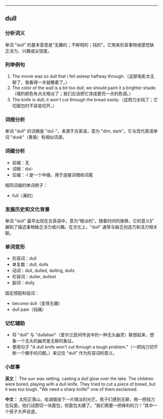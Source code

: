 
---------------
## dull
### 分析词义
单词 "dull" 的基本意思是“无趣的；不鲜明的；钝的”。它用来形容事物或感觉缺乏活力、兴趣或尖锐度。

### 列举例句
1. The movie was so dull that I fell asleep halfway through.（这部电影太无聊了，我看得一半就睡着了。）
2. The color of the wall is a bit too dull; we should paint it a brighter shade.（墙的颜色有点太暗淡了；我们应该把它漆成更亮一点的色调。）
3. The knife is dull; it won't cut through the bread easily.（这把刀太钝了；它切面包时不容易切开。）

### 词根分析
单词 "dull" 的词根是 "dul-"，来源于古英语，意为 "dim, dark"。它与现代英语单词 "dusk"（黄昏）有相似词源。

### 词缀分析
- 前缀：无
- 词根：dul-
- 后缀：-l 是一个中缀，用于连接词根和词尾

相同词缀的单词例子：
- full（满的）

### 发展历史和文化背景
单词 "dull" 最早出现在古英语中，意为“暗淡的”。随着时间的推移，它的意义扩展到了描述事物缺乏活力或兴趣。在文化上，"dull" 通常与缺乏创造力和活力相关联。

### 单词变形
- 形容词：dull
- 单复数：dull, dulls
- 动词：dull, dulled, dulling, dulls
- 形容词：duller, dullest
- 副词：dully

固定搭配和组词：
- become dull（变得无趣）
- dull pain（钝痛）

### 记忆辅助
- 将 "dull" 与 "dullahan"（爱尔兰民间传说中的一种无头幽灵）联想起来，想象一个无头的幽灵是无聊的象征。
- 使用句子 "A dull knife won't cut through a tough problem."（一把钝刀切不断一个棘手的问题。）来记住 "dull" 作为形容词的意义。

### 小故事
**英文：** The sun was setting, casting a dull glow over the lake. The children were bored, playing with a dull knife. They tried to cut a piece of bread, but it was too tough. "We need a sharp knife!" one of them exclaimed.

**中文：** 太阳正落山，给湖面投下一片暗淡的光芒。孩子们感到无聊，用一把钝刀在玩耍。他们试图切一块面包，但面包太硬了。“我们需要一把锋利的刀！”其中一个孩子大声说道。

